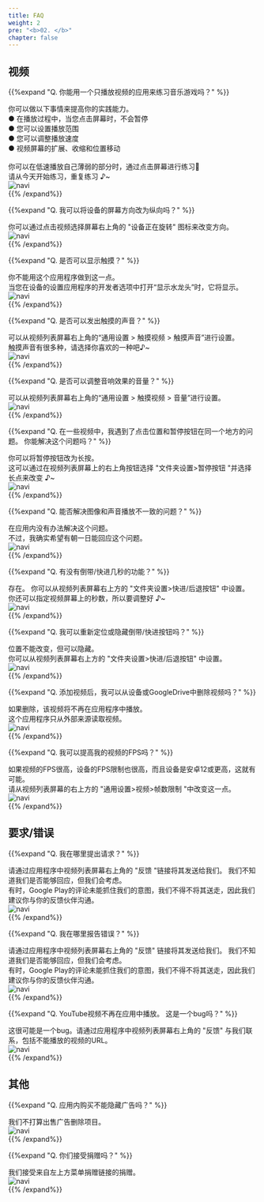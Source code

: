 ```yaml
---
title: FAQ
weight: 2
pre: "<b>02. </b>"
chapter: false
---
```


## 视频

<!-- Q. 動画再生するだけのアプリで音/リズムゲームの練習になるのでしょうか？ -->
{{%expand "Q. 你能用一个只播放视频的应用来练习音乐游戏吗？" %}}
<div class="balloon">
你可以做以下事情来提高你的实践能力。<br>
● 在播放过程中，当您点击屏幕时，不会暂停<br>
● 您可以设置播放范围<br>
● 您可以调整播放速度<br>
● 视频屏幕的扩展、收缩和位置移动<br>
<br>
你可以在低速播放自己薄弱的部分时，通过点击屏幕进行练习💪<br>请从今天开始练习，重复练习 ♪~
</div>
<div class="box"><img src="navi_001.png" alt="navi" class="img-right"></div>
{{% /expand%}}
<br>

<!-- Q. 縦向きにする事は出来ますか？ -->
{{%expand "Q. 我可以将设备的屏幕方向改为纵向吗？" %}}
<div class="balloon">
你可以通过点击视频选择屏幕右上角的 "设备正在旋转" 图标来改变方向。
</div>
<div class="box"><img src="navi_001.png" alt="navi" class="img-right"></div>
{{% /expand%}}
<br>

<!-- Q. タッチを表示する事は出来ますか？ -->
{{%expand "Q. 是否可以显示触摸？" %}}
<div class="balloon">
你不能用这个应用程序做到这一点。<br>当您在设备的设置应用程序的开发者选项中打开“显示水龙头”时，它将显示。
</div>
<div class="box"><img src="navi_003.png" alt="navi" class="img-right"></div>
{{% /expand%}}
<br>

<!-- Q. タッチ音を鳴らす事は出来ますか？ -->
{{%expand "Q. 是否可以发出触摸的声音？" %}}
<div class="balloon">
可以从视频列表屏幕右上角的“通用设置 > 触摸视频 > 触摸声音”进行设置。<br>
触摸声音有很多种，请选择你喜欢的一种吧♪~
</div>
<div class="box"><img src="navi_002.png" alt="navi" class="img-right"></div>
{{% /expand%}}
<br>

<!-- Q. タッチ箇所を表示する事は出来ますか？ -->
<!--
{{%expand "Q. 能否显示接触点？" %}}
<div class="balloon">
您可以在应用中的 "设置 > 触摸视频 > 点" 中设置触摸点的显示设置。<br>
你还可以设置颜色和显示大小，可以根据自己的喜好进行调整 ♪~
</div>
<div class="box"><img src="navi_002.png" alt="navi" class="img-right"></div>
{{% /expand%}}
<br>

<!-- Q. 効果音の音量調整は行なえますか？ -->
{{%expand "Q. 是否可以调整音响效果的音量？" %}}
<div class="balloon">
可以从视频列表屏幕右上角的“通用设置 > 触摸视频 > 音量”进行设置。
</div>
<div class="box"><img src="navi_001.png" alt="navi" class="img-right"></div>
{{% /expand%}}
<br>

<!-- Q. プレイ動画によってはタップ位置と一時停止ボタンが同じ場所で困っています。どうにかなりませんか？ -->
{{%expand "Q. 在一些视频中，我遇到了点击位置和暂停按钮在同一个地方的问题。 你能解决这个问题吗？" %}}
<div class="balloon">
你可以将暂停按钮改为长按。<br>
这可以通过在视频列表屏幕上的右上角按钮选择 "文件夹设置>暂停按钮 "并选择长点来改变 ♪~
</div>
<div class="box"><img src="navi_002.png" alt="navi" class="img-right"></div>
{{% /expand%}}
<br>

<!-- Q. 音ズレを直せますか？ -->
{{%expand "Q. 能否解决图像和声音播放不一致的问题？" %}}
<div class="balloon">
在应用内没有办法解决这个问题。<br>不过，我确实希望有朝一日能回应这个问题。
</div>
<div class="box"><img src="navi_003.png" alt="navi" class="img-right"></div>
{{% /expand%}}
<br>

<!-- Q. 数秒だけ巻き戻し/早送りする機能はありますか？ -->
{{%expand "Q. 有没有倒带/快进几秒的功能？" %}}
<div class="balloon">
存在。 你可以从视频列表屏幕右上方的 "文件夹设置>快进/后退按钮" 中设置。<br>
你还可以指定视频屏幕上的秒数，所以要调整好 ♪~
</div>
<div class="box"><img src="navi_002.png" alt="navi" class="img-right"></div>
{{% /expand%}}
<br>

<!-- Q. 巻き戻し/早送りボタンを位置変更または非表示できますか？ -->
{{%expand "Q. 我可以重新定位或隐藏倒带/快进按钮吗？" %}}
<div class="balloon">
位置不能改变，但可以隐藏。<br>
你可以从视频列表屏幕右上方的 "文件夹设置>快进/后退按钮" 中设置。
</div>
<div class="box"><img src="navi_001.png" alt="navi" class="img-right"></div>
{{% /expand%}}
<br>

<!-- Q. YouTube動画の解像度が低いです。変更出来ませんか？ -->
<!--
{{%expand "Q. 我的YouTube视频的分辨率太低了。 我有可能改变它吗？" %}}
<div class="balloon">
你可以在240p/360p/720p之间选择。 默认设置是360p。<br>你可以在视频列表左下方的 "常用设置>通信" 下找到设置。
</div>
<div class="box"><img src="navi_002.png" alt="navi" class="img-right"></div>
{{% /expand%}}
<br>

<!-- Q. 動画追加後に端末内やGoogleDriveから動画を削除しても大丈夫ですか？ -->
{{%expand "Q. 添加视频后，我可以从设备或GoogleDrive中删除视频吗？" %}}
<div class="balloon">
如果删除，该视频将不再在应用程序中播放。<br>这个应用程序只从外部来源读取视频。
</div>
<div class="box"><img src="navi_003.png" alt="navi" class="img-right"></div>
{{% /expand%}}
<br>

<!-- Q. 動画のFPSを上げることは出来ますか？ -->
{{%expand "Q. 我可以提高我的视频的FPS吗？" %}}
<div class="balloon">
如果视频的FPS很高，设备的FPS限制也很高，而且设备是安卓12或更高，这就有可能。<br>请从视频列表屏幕的右上方的 "通用设置>视频>帧数限制 "中改变这一点。
</div>
<div class="box"><img src="navi_001.png" alt="navi" class="img-right"></div>
{{% /expand%}}
<br>

## 要求/错误

<!-- Q. 要望は何処からすればいいですか？ -->
{{%expand "Q. 我在哪里提出请求？" %}}
<div class="balloon">
请通过应用程序中视频列表屏幕右上角的 "反馈 "链接将其发送给我们。 我们不知道我们是否能够回应，但我们会考虑。<br>有时，Google Play的评论未能抓住我们的意图，我们不得不将其送走，因此我们建议你与你的反馈伙伴沟通。
</div>
<div class="box"><img src="navi_001.png" alt="navi" class="img-right"></div>
{{% /expand%}}
<br>

<!-- Q. バグは何処から報告すればいいですか？ -->
{{%expand "Q. 我在哪里报告错误？" %}}
<div class="balloon">
请通过应用程序中视频列表屏幕右上角的 "反馈" 链接将其发送给我们。 我们不知道我们是否能够回应，但我们会考虑。<br>有时，Google Play的评论未能抓住我们的意图，我们不得不将其送走，因此我们建议你与你的反馈伙伴沟通。
</div>
<div class="box"><img src="navi_001.png" alt="navi" class="img-right"></div>
{{% /expand%}}
<br>

<!-- Q. YouTubeの動画がアプリ内で再生されなくなりました。これはバグですか？ -->
{{%expand "Q. YouTube视频不再在应用中播放。 这是一个bug吗？" %}}
<div class="balloon">
这很可能是一个bug。请通过应用程序中视频列表屏幕右上角的 "反馈" 与我们联系，包括不能播放的视频的URL。
</div>
<div class="box"><img src="navi_003.png" alt="navi" class="img-right"></div>
{{% /expand%}}
<br>

## 其他

<!-- Q. 広告はアプリ内課金で消せませんか？ -->
{{%expand "Q. 应用内购买不能隐藏广告吗？" %}}
<div class="balloon">
我们不打算出售广告删除项目。
</div>
<div class="box"><img src="navi_003.png" alt="navi" class="img-right"></div>
{{% /expand%}}
<br>

<!-- Q. Donateは受け付けていますか？ -->
{{%expand "Q. 你们接受捐赠吗？" %}}
<div class="balloon">
我们接受来自左上方菜单捐赠链接的捐赠。
</div>
<div class="box"><img src="navi_001.png" alt="navi" class="img-right"></div>
{{% /expand%}}
<br>